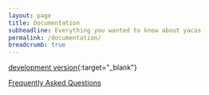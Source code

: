 ```yaml
---
layout: page
title: Documentation
subheadline: Everything you wanted to know about yacas
permalink: /documentation/
breadcrumb: true
---
```


[development version](http://yacas.readthedocs.org/en/latest/){:target="_blank"}

[Frequently Asked Questions](faq/)
